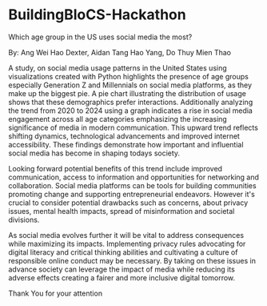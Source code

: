 # BuildingBloCS-Hackathon
Which age group in the US uses social media the most? 

By: Ang Wei Hao Dexter, Aidan Tang Hao Yang, Do Thuy Mien Thao

A study, on social media usage patterns in the United States using visualizations created with Python highlights the presence of age groups especially Generation Z and Millennials on social media platforms, as they make up the biggest pie. A pie chart illustrating the distribution of usage shows that these demographics prefer interactions. Additionally analyzing the trend from 2020 to 2024 using a graph indicates a rise in social media engagement across all age categories emphasizing the increasing significance of media in modern communication. This upward trend reflects shifting dynamics, technological advancements and improved internet accessibility. These findings demonstrate how important and influential social media has become in shaping todays society.

Looking forward potential benefits of this trend include improved communication, access to information and opportunities for networking and collaboration. Social media platforms can be tools for building communities promoting change and supporting entrepreneurial endeavors. However it's crucial to consider potential drawbacks such as concerns, about privacy issues, mental health impacts, spread of misinformation and societal divisions.

As social media evolves further it will be vital to address consequences while maximizing its impacts.
Implementing privacy rules advocating for digital literacy and critical thinking abilities and cultivating a culture of responsible online conduct may be necessary. By taking on these issues in advance society can leverage the impact of media while reducing its adverse effects creating a fairer and more inclusive digital tomorrow.

Thank You for your attention
